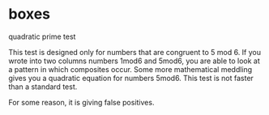 # boxes
quadratic prime test

This test is designed only for numbers that are congruent to 5 mod 6.
If you wrote into two columns numbers 1mod6 and 5mod6, you are able
to look at a pattern in which composites occur. Some more mathematical
meddling gives you a quadratic equation for numbers 5mod6. This
test is not faster than a standard test.

For some reason, it is giving false positives.
